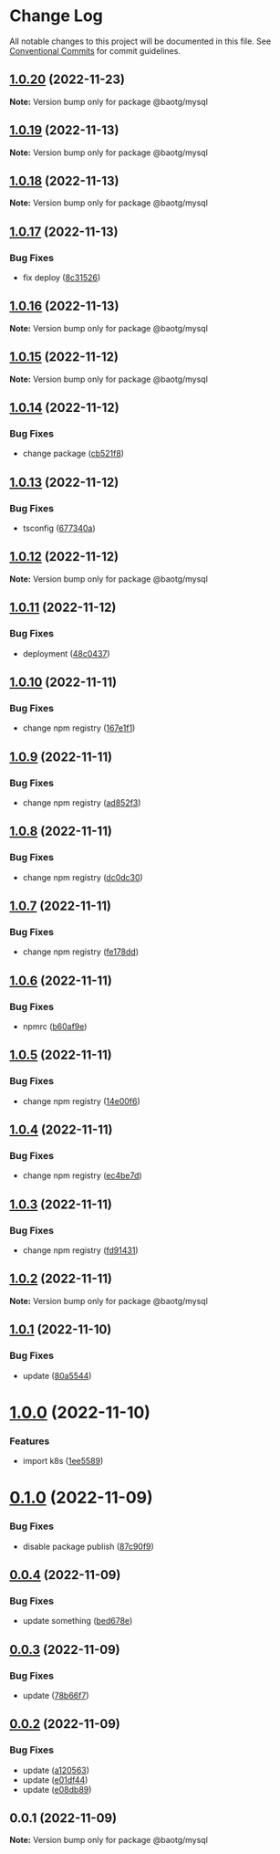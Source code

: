 # Change Log

All notable changes to this project will be documented in this file.
See [Conventional Commits](https://conventionalcommits.org) for commit guidelines.

## [1.0.20](https://github.com/BaoTran1203/nodejs-monorepo/compare/@baotg/mysql@1.0.19...@baotg/mysql@1.0.20) (2022-11-23)

**Note:** Version bump only for package @baotg/mysql





## [1.0.19](https://github.com/BaoTran1203/nodejs-monorepo/compare/@baotg/mysql@1.0.18...@baotg/mysql@1.0.19) (2022-11-13)

**Note:** Version bump only for package @baotg/mysql





## [1.0.18](https://github.com/BaoTran1203/nodejs-monorepo/compare/@baotg/mysql@1.0.17...@baotg/mysql@1.0.18) (2022-11-13)

**Note:** Version bump only for package @baotg/mysql





## [1.0.17](https://github.com/BaoTran1203/nodejs-monorepo/compare/@baotg/mysql@1.0.16...@baotg/mysql@1.0.17) (2022-11-13)


### Bug Fixes

* fix deploy ([8c31526](https://github.com/BaoTran1203/nodejs-monorepo/commit/8c315264d08db502d40e1f95fe10515c322bf368))





## [1.0.16](https://github.com/BaoTran1203/nodejs-monorepo/compare/@baotg/mysql@1.0.15...@baotg/mysql@1.0.16) (2022-11-13)

**Note:** Version bump only for package @baotg/mysql





## [1.0.15](https://github.com/BaoTran1203/nodejs-monorepo/compare/@baotg/mysql@1.0.14...@baotg/mysql@1.0.15) (2022-11-12)

**Note:** Version bump only for package @baotg/mysql





## [1.0.14](https://github.com/BaoTran1203/nodejs-monorepo/compare/@baotg/mysql@1.0.13...@baotg/mysql@1.0.14) (2022-11-12)


### Bug Fixes

* change package ([cb521f8](https://github.com/BaoTran1203/nodejs-monorepo/commit/cb521f8dcb8586a8e25ee6faf1d344bab4458b0e))





## [1.0.13](https://github.com/BaoTran1203/nodejs-monorepo/compare/@baotg/mysql@1.0.12...@baotg/mysql@1.0.13) (2022-11-12)


### Bug Fixes

* tsconfig ([677340a](https://github.com/BaoTran1203/nodejs-monorepo/commit/677340a0c4d2c8d78d07fd563a53237cd1028aa9))





## [1.0.12](https://github.com/BaoTran1203/nodejs-monorepo/compare/@baotg/mysql@1.0.11...@baotg/mysql@1.0.12) (2022-11-12)

**Note:** Version bump only for package @baotg/mysql





## [1.0.11](https://github.com/BaoTran1203/nodejs-monorepo/compare/@baotg/mysql@1.0.10...@baotg/mysql@1.0.11) (2022-11-12)


### Bug Fixes

* deployment ([48c0437](https://github.com/BaoTran1203/nodejs-monorepo/commit/48c0437209c29bb8ee41835a78dd4682c91372b9))





## [1.0.10](https://github.com/BaoTran1203/nodejs-monorepo/compare/@baotg/mysql@1.0.9...@baotg/mysql@1.0.10) (2022-11-11)


### Bug Fixes

* change npm registry ([167e1f1](https://github.com/BaoTran1203/nodejs-monorepo/commit/167e1f18c091e6b9e576fb2b9e63d87ec5f1376f))





## [1.0.9](https://github.com/BaoTran1203/nodejs-monorepo/compare/@baotg/mysql@1.0.8...@baotg/mysql@1.0.9) (2022-11-11)


### Bug Fixes

* change npm registry ([ad852f3](https://github.com/BaoTran1203/nodejs-monorepo/commit/ad852f38a8e17fdfe97f5e929c4ebeb4ab029fad))





## [1.0.8](https://github.com/BaoTran1203/nodejs-monorepo/compare/@baotg/mysql@1.0.7...@baotg/mysql@1.0.8) (2022-11-11)


### Bug Fixes

* change npm registry ([dc0dc30](https://github.com/BaoTran1203/nodejs-monorepo/commit/dc0dc308c907dd45c5be7a0f983d467910569d6c))





## [1.0.7](https://github.com/BaoTran1203/nodejs-monorepo/compare/@baotg/mysql@1.0.6...@baotg/mysql@1.0.7) (2022-11-11)


### Bug Fixes

* change npm registry ([fe178dd](https://github.com/BaoTran1203/nodejs-monorepo/commit/fe178dd775a5aaf070322ba8e98933f1bc0a8d26))





## [1.0.6](https://github.com/BaoTran1203/nodejs-monorepo/compare/@baotg/mysql@1.0.5...@baotg/mysql@1.0.6) (2022-11-11)


### Bug Fixes

* npmrc ([b60af9e](https://github.com/BaoTran1203/nodejs-monorepo/commit/b60af9eb0fdbdcbb57a4cfaf9a17bf77a694a113))





## [1.0.5](https://github.com/BaoTran1203/nodejs-monorepo/compare/@baotg/mysql@1.0.4...@baotg/mysql@1.0.5) (2022-11-11)


### Bug Fixes

* change npm registry ([14e00f6](https://github.com/BaoTran1203/nodejs-monorepo/commit/14e00f62d810584fc17d199ebb55f9736496714d))





## [1.0.4](https://github.com/BaoTran1203/nodejs-monorepo/compare/@baotg/mysql@1.0.3...@baotg/mysql@1.0.4) (2022-11-11)


### Bug Fixes

* change npm registry ([ec4be7d](https://github.com/BaoTran1203/nodejs-monorepo/commit/ec4be7d0607e77551e01ff2ffef35e5493849b98))





## [1.0.3](https://github.com/BaoTran1203/nodejs-monorepo/compare/@baotg/mysql@1.0.2...@baotg/mysql@1.0.3) (2022-11-11)


### Bug Fixes

* change npm registry ([fd91431](https://github.com/BaoTran1203/nodejs-monorepo/commit/fd914314b3383a25181057dc1ebdb2595553b333))





## [1.0.2](https://github.com/BaoTran1203/nodejs-monorepo/compare/@baotg/mysql@1.0.1...@baotg/mysql@1.0.2) (2022-11-11)

**Note:** Version bump only for package @baotg/mysql





## [1.0.1](https://github.com/BaoTran1203/nodejs-monorepo/compare/@baotg/mysql@1.0.0...@baotg/mysql@1.0.1) (2022-11-10)


### Bug Fixes

* update ([80a5544](https://github.com/BaoTran1203/nodejs-monorepo/commit/80a5544b97864b953fec146ec0d8b63982458abb))





# [1.0.0](https://github.com/BaoTran1203/nodejs-monorepo/compare/@baotg/mysql@0.1.0...@baotg/mysql@1.0.0) (2022-11-10)


### Features

* import k8s ([1ee5589](https://github.com/BaoTran1203/nodejs-monorepo/commit/1ee55892b2b0e9a8f37304f16bdbe1a0dc1189dd))





# [0.1.0](https://github.com/BaoTran1203/nodejs-monorepo/compare/@baotg/mysql@0.0.4...@baotg/mysql@0.1.0) (2022-11-09)


### Bug Fixes

* disable package publish ([87c90f9](https://github.com/BaoTran1203/nodejs-monorepo/commit/87c90f9608f3f39a6c89ad326c2fc82faea77459))





## [0.0.4](https://github.com/BaoTran1203/nodejs-monorepo/compare/@baotg/mysql@0.0.3...@baotg/mysql@0.0.4) (2022-11-09)


### Bug Fixes

* update something ([bed678e](https://github.com/BaoTran1203/nodejs-monorepo/commit/bed678e7901c21746ebffe7585d01282f1963e4a))





## [0.0.3](https://github.com/BaoTran1203/nodejs-monorepo/compare/@baotg/mysql@0.0.2...@baotg/mysql@0.0.3) (2022-11-09)


### Bug Fixes

* update ([78b66f7](https://github.com/BaoTran1203/nodejs-monorepo/commit/78b66f7c72bbb936496639df0ce9eaad8c17854f))





## [0.0.2](https://github.com/BaoTran1203/nodejs-monorepo/compare/@baotg/mysql@0.0.1...@baotg/mysql@0.0.2) (2022-11-09)


### Bug Fixes

* update ([a120563](https://github.com/BaoTran1203/nodejs-monorepo/commit/a120563d21f6344882dfc8720d603536874858df))
* update ([e01df44](https://github.com/BaoTran1203/nodejs-monorepo/commit/e01df44d46136b61d715e7288bc87b29608e88af))
* update ([e08db89](https://github.com/BaoTran1203/nodejs-monorepo/commit/e08db899d173149a07b414ff6e07e50d4398e767))





## 0.0.1 (2022-11-09)

**Note:** Version bump only for package @baotg/mysql
